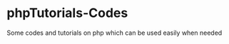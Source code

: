phpTutorials-Codes
==================

Some codes and tutorials on php which can be used easily when needed